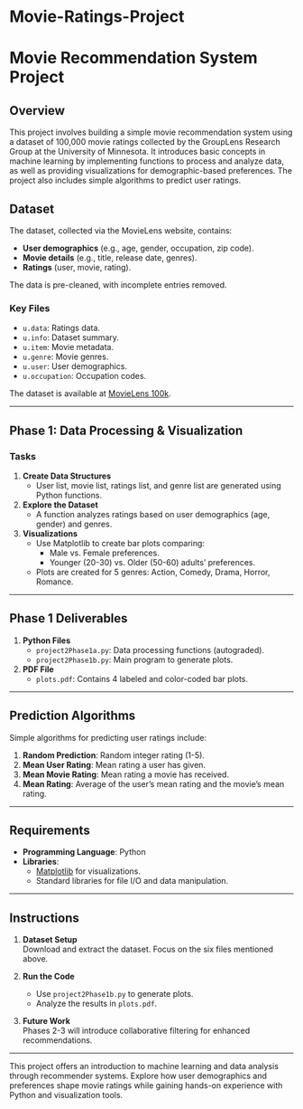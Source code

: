 # Movie-Ratings-Project
# Movie Recommendation System Project

## Overview

This project involves building a simple movie recommendation system using a dataset of 100,000 movie ratings collected by the GroupLens Research Group at the University of Minnesota. It introduces basic concepts in machine learning by implementing functions to process and analyze data, as well as providing visualizations for demographic-based preferences. The project also includes simple algorithms to predict user ratings.

## Dataset

The dataset, collected via the MovieLens website, contains:
- **User demographics** (e.g., age, gender, occupation, zip code).
- **Movie details** (e.g., title, release date, genres).
- **Ratings** (user, movie, rating).

The data is pre-cleaned, with incomplete entries removed.

### Key Files
- `u.data`: Ratings data.
- `u.info`: Dataset summary.
- `u.item`: Movie metadata.
- `u.genre`: Movie genres.
- `u.user`: User demographics.
- `u.occupation`: Occupation codes.

The dataset is available at [MovieLens 100k](http://files.grouplens.org/datasets/movielens/ml-100k.zip).

---

## Phase 1: Data Processing & Visualization

### Tasks
1. **Create Data Structures**  
   - User list, movie list, ratings list, and genre list are generated using Python functions.
2. **Explore the Dataset**  
   - A function analyzes ratings based on user demographics (age, gender) and genres.
3. **Visualizations**  
   - Use Matplotlib to create bar plots comparing:
     - Male vs. Female preferences.
     - Younger (20-30) vs. Older (50-60) adults’ preferences.  
   - Plots are created for 5 genres: Action, Comedy, Drama, Horror, Romance.

---

## Phase 1 Deliverables

1. **Python Files**
   - `project2Phase1a.py`: Data processing functions (autograded).
   - `project2Phase1b.py`: Main program to generate plots.
2. **PDF File**
   - `plots.pdf`: Contains 4 labeled and color-coded bar plots.

---

## Prediction Algorithms

Simple algorithms for predicting user ratings include:
1. **Random Prediction**: Random integer rating (1-5).
2. **Mean User Rating**: Mean rating a user has given.
3. **Mean Movie Rating**: Mean rating a movie has received.
4. **Mean Rating**: Average of the user’s mean rating and the movie’s mean rating.

---

## Requirements

- **Programming Language**: Python
- **Libraries**: 
  - [Matplotlib](https://matplotlib.org/) for visualizations.
  - Standard libraries for file I/O and data manipulation.

---

## Instructions

1. **Dataset Setup**  
   Download and extract the dataset. Focus on the six files mentioned above.
   
2. **Run the Code**
   - Use `project2Phase1b.py` to generate plots.
   - Analyze the results in `plots.pdf`.

3. **Future Work**  
   Phases 2-3 will introduce collaborative filtering for enhanced recommendations.

---

This project offers an introduction to machine learning and data analysis through recommender systems. Explore how user demographics and preferences shape movie ratings while gaining hands-on experience with Python and visualization tools.
